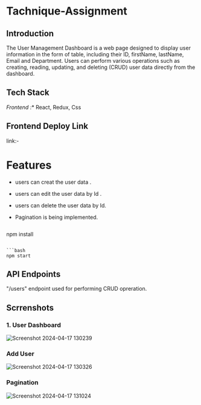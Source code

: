 # Tachnique-Assignment

## Introduction
The User Management Dashboard is a web page designed to display user information in the form of table, including their ID, firstName, lastName, Email and Department. Users can perform various operations such as creating, reading, updating, and deleting (CRUD) user data directly from the dashboard.

## Tech Stack
*Frontend :** React, Redux, Css

## Frontend Deploy Link
link:- 

# Features
- users can creat the user data .
- users can edit the user data by Id .
- users can delete the user data by Id.
- Pagination is being implemented.

  ```bash
npm install 
```

```bash
npm start
```
## API Endpoints
"/users" endpoint used for performing CRUD opreration.

## Scrrenshots

### 1. User Dashboard
![Screenshot 2024-04-17 130239](https://github.com/Sajid788/Tachnique-Assignment/assets/129252454/0cde69ae-5621-42c5-8817-612738ecdbfb)

### Add User
![Screenshot 2024-04-17 130326](https://github.com/Sajid788/Tachnique-Assignment/assets/129252454/76bdfc1a-7ae2-4f15-9f0c-d1c1fbaaa6b2)

### Pagination 
![Screenshot 2024-04-17 131024](https://github.com/Sajid788/Tachnique-Assignment/assets/129252454/a231c967-8dfd-4ea4-b4ad-235f8dda5d07)


